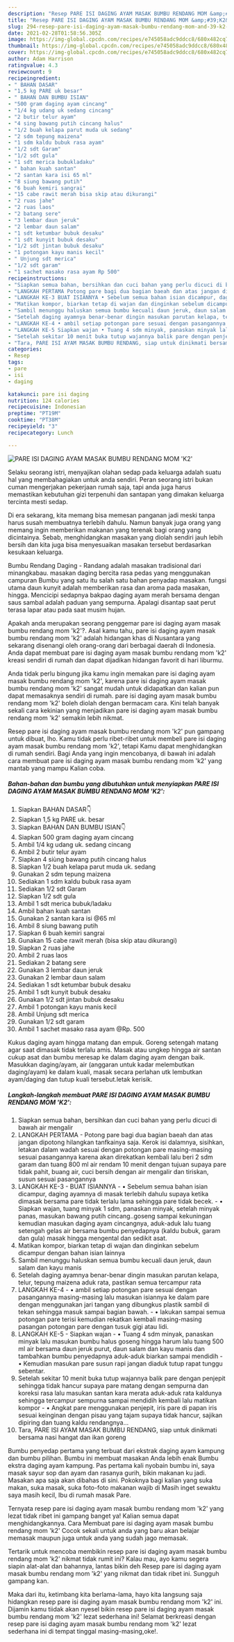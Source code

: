 ```yaml
---
description: "Resep PARE ISI DAGING AYAM MASAK BUMBU RENDANG MOM &amp;#39;K2&amp;#39; yang lezat Untuk Jualan"
title: "Resep PARE ISI DAGING AYAM MASAK BUMBU RENDANG MOM &amp;#39;K2&amp;#39; yang lezat Untuk Jualan"
slug: 294-resep-pare-isi-daging-ayam-masak-bumbu-rendang-mom-and-39-k2-and-39-yang-lezat-untuk-jualan
date: 2021-02-28T01:58:56.305Z
image: https://img-global.cpcdn.com/recipes/e745058adc9ddcc8/680x482cq70/pare-isi-daging-ayam-masak-bumbu-rendang-mom-k2-foto-resep-utama.jpg
thumbnail: https://img-global.cpcdn.com/recipes/e745058adc9ddcc8/680x482cq70/pare-isi-daging-ayam-masak-bumbu-rendang-mom-k2-foto-resep-utama.jpg
cover: https://img-global.cpcdn.com/recipes/e745058adc9ddcc8/680x482cq70/pare-isi-daging-ayam-masak-bumbu-rendang-mom-k2-foto-resep-utama.jpg
author: Adam Harrison
ratingvalue: 4.3
reviewcount: 9
recipeingredient:
- " BAHAN DASAR"
- "1,5 kg PARE uk besar"
- " BAHAN DAN BUMBU ISIAN"
- "500 gram daging ayam cincang"
- "1/4 kg udang uk sedang cincang"
- "2 butir telur ayam"
- "4 sing bawang putih cincang halus"
- "1/2 buah kelapa parut muda uk sedang"
- "2 sdm tepung maizena"
- "1 sdm kaldu bubuk rasa ayam"
- "1/2 sdt Garam"
- "1/2 sdt gula"
- "1 sdt merica bubukladaku"
- " bahan kuah santan"
- "2 santan kara isi 65 ml"
- "8 siung bawang putih"
- "6 buah kemiri sangrai"
- "15 cabe rawit merah bisa skip atau dikurangi"
- "2 ruas jahe"
- "2 ruas laos"
- "2 batang sere"
- "3 lembar daun jeruk"
- "2 lembar daun salam"
- "1 sdt ketumbar bubuk desaku"
- "1 sdt kunyit bubuk desaku"
- "1/2 sdt jintan bubuk desaku"
- "1 potongan kayu manis kecil"
- " Unjung sdt merica"
- "1/2 sdt garam"
- "1 sachet masako rasa ayam Rp 500"
recipeinstructions:
- "Siapkan semua bahan, bersihkan dan cuci bahan yang perlu dicuci di bawah air mengalir"
- "LANGKAH PERTAMA Potong pare bagi dua bagian baeah dan atas jangan dipotong hilangkan tanfkainya saja. Kerok isi dalamnya, sisihkan, letakan dalam wadah sesuai dengan potongan pare masing-masing sesuai pasangannya karena akan direkatkan kembali lalu beri 2 sdm garam dan tuang 800 ml air rendam 10 menit dengan tujuan supaya pare tidak pahit, buang air, cuci bersih dengan air mengalir dan tiriskan, susun sesuai pasangannya"
- "LANGKAH KE-3 BUAT ISIANNYA • Sebelum semua bahan isian dicampur, daging ayamnya di masak terlebih dahulu supaya ketika dimasak bersama pare tidak terlalu lama sehingga pare tidak becek. • Siapkan wajan, tuang minyak 1 sdm, panaskan minyak, setelah minyak panas, masukan bawang putih cincang..goseng sampai kekuningan kemudian masukan daging ayam cincangnya, aduk-aduk lalu tuang setengah gelas air bersama bumbu penyedapnya (kaldu bubuk, garam dan gula) masak hingga mengental dan sedikit asat."
- "Matikan kompor, biarkan tetap di wajan dan dinginkan sebelum dicampur dengan bahan isian lainnya"
- "Sambil menunggu haluskan semua bumbu kecuali daun jeruk, daun salam dan kayu manis"
- "Setelah daging ayamnya benar-benar dingin masukan parutan kelapa, telur, tepung maizena aduk rata, pastikan semua tercampur rata"
- "LANGKAH KE-4 • ambil setiap potongan pare sesuai dengan pasangannya masing-masing lalu masukan isiannya ke dalam pare dengan menggunakan jari tangan yang dibungkus plastik sambil di tekan sehingga masuk sampai bagian bawah. • lakukan sampai semua potongan pare terisi kemudian rekatkan kembali masing-masing pasangan potongan pare dengan tusuk gigi atau lidi."
- "LANGKAH KE-5 Siapkan wajan • Tuang 4 sdm minyak, panaskan minyak lalu masukan bumbu halus goseng hingga harum lalu tuang 500 ml air bersama daun jeruk purut, daun salam dan kayu manis dan tambahkan bumbu penyedapnya aduk-aduk biarkan sampai mendidih • Kemudian masukan pare susun rapi jangan diaduk tutup rapat tunggu sebentar."
- "Setelah sekitar 10 menit buka tutup wajannya balik pare dengan penjepit sehingga tidak hancur supaya pare matang dengan sempurna dan koreksi rasa lalu masukan santan kara merata aduk-aduk rata kaldunya sehingga tercampur sempurna sampai mendidih kembali lalu matikan kompor • Angkat pare menggunakan penjepit, iris pare di papan iris sesuai keinginan dengan pisau yang tajam supaya tidak hancur, sajikan dipiring dan tuang kaldu rendangnya..."
- "Tara, PARE ISI AYAM MASAK BUMBU RENDANG, siap untuk dinikmati bersama nasi hangat dan ikan goreng"
categories:
- Resep
tags:
- pare
- isi
- daging

katakunci: pare isi daging 
nutrition: 124 calories
recipecuisine: Indonesian
preptime: "PT19M"
cooktime: "PT38M"
recipeyield: "3"
recipecategory: Lunch

---
```



![PARE ISI DAGING AYAM MASAK BUMBU RENDANG MOM &#39;K2&#39;](https://img-global.cpcdn.com/recipes/e745058adc9ddcc8/680x482cq70/pare-isi-daging-ayam-masak-bumbu-rendang-mom-k2-foto-resep-utama.jpg)

Selaku seorang istri, menyajikan olahan sedap pada keluarga adalah suatu hal yang membahagiakan untuk anda sendiri. Peran seorang istri bukan cuman mengerjakan pekerjaan rumah saja, tapi anda juga harus memastikan kebutuhan gizi terpenuhi dan santapan yang dimakan keluarga tercinta mesti sedap.

Di era  sekarang, kita memang bisa memesan panganan jadi meski tanpa harus susah membuatnya terlebih dahulu. Namun banyak juga orang yang memang ingin memberikan makanan yang terenak bagi orang yang dicintainya. Sebab, menghidangkan masakan yang diolah sendiri jauh lebih bersih dan kita juga bisa menyesuaikan masakan tersebut berdasarkan kesukaan keluarga. 

Bumbu Rendang Daging - Randang adalah masakan tradisional dari minangkabau. masakan daging bercita rasa pedas yang menggunakan campuran Bumbu yang satu itu salah satu bahan penyadap masakan. fungsi utama daun kunyit adalah memberikan rasa dan aroma pada masakan, hingga. Mencicipi sedapnya bakpao daging ayam merah bersama dengan saus sambal adalah paduan yang sempurna. Apalagi disantap saat perut terasa lapar atau pada saat musim hujan.

Apakah anda merupakan seorang penggemar pare isi daging ayam masak bumbu rendang mom &#39;k2&#39;?. Asal kamu tahu, pare isi daging ayam masak bumbu rendang mom &#39;k2&#39; adalah hidangan khas di Nusantara yang sekarang disenangi oleh orang-orang dari berbagai daerah di Indonesia. Anda dapat membuat pare isi daging ayam masak bumbu rendang mom &#39;k2&#39; kreasi sendiri di rumah dan dapat dijadikan hidangan favorit di hari liburmu.

Anda tidak perlu bingung jika kamu ingin memakan pare isi daging ayam masak bumbu rendang mom &#39;k2&#39;, karena pare isi daging ayam masak bumbu rendang mom &#39;k2&#39; sangat mudah untuk didapatkan dan kalian pun dapat memasaknya sendiri di rumah. pare isi daging ayam masak bumbu rendang mom &#39;k2&#39; boleh diolah dengan bermacam cara. Kini telah banyak sekali cara kekinian yang menjadikan pare isi daging ayam masak bumbu rendang mom &#39;k2&#39; semakin lebih nikmat.

Resep pare isi daging ayam masak bumbu rendang mom &#39;k2&#39; pun gampang untuk dibuat, lho. Kamu tidak perlu ribet-ribet untuk membeli pare isi daging ayam masak bumbu rendang mom &#39;k2&#39;, tetapi Kamu dapat menghidangkan di rumah sendiri. Bagi Anda yang ingin mencobanya, di bawah ini adalah cara membuat pare isi daging ayam masak bumbu rendang mom &#39;k2&#39; yang mantab yang mampu Kalian coba.

<!--inarticleads1-->

##### Bahan-bahan dan bumbu yang dibutuhkan untuk menyiapkan PARE ISI DAGING AYAM MASAK BUMBU RENDANG MOM &#39;K2&#39;:

1. Siapkan  BAHAN DASAR👇
1. Siapkan 1,5 kg PARE uk. besar
1. Siapkan  BAHAN DAN BUMBU ISIAN👇
1. Siapkan 500 gram daging ayam cincang
1. Ambil 1/4 kg udang uk. sedang cincang
1. Ambil 2 butir telur ayam
1. Siapkan 4 siùng bawang putih cincang halus
1. Siapkan 1/2 buah kelapa parut muda uk. sedang
1. Gunakan 2 sdm tepung maizena
1. Sediakan 1 sdm kaldu bubuk rasa ayam
1. Sediakan 1/2 sdt Garam
1. Siapkan 1/2 sdt gula
1. Ambil 1 sdt merica bubuk/ladaku
1. Ambil  bahan kuah santan
1. Gunakan 2 santan kara isi @65 ml
1. Ambil 8 siung bawang putih
1. Siapkan 6 buah kemiri sangrai
1. Gunakan 15 cabe rawit merah (bisa skip atau dikurangi)
1. Siapkan 2 ruas jahe
1. Ambil 2 ruas laos
1. Sediakan 2 batang sere
1. Gunakan 3 lembar daun jeruk
1. Gunakan 2 lembar daun salam
1. Sediakan 1 sdt ketumbar bubuk desaku
1. Ambil 1 sdt kunyit bubuk desaku
1. Gunakan 1/2 sdt jintan bubuk desaku
1. Ambil 1 potongan kayu manis kecil
1. Ambil  Unjung sdt merica
1. Gunakan 1/2 sdt garam
1. Ambil 1 sachet masako rasa ayam @Rp. 500


Kukus daging ayam hingga matang dan empuk. Goreng setengah matang agar saat dimasak tidak terlalu amis. Masak atau ungkep hingga air santan cukup asat dan bumbu meresap ke dalam daging ayam dengan baik. Masukkan daging/ayam, air (anggaran untuk kadar melembutkan daging/ayam) ke dalam kuali, masak secara perlahan utk lembutkan ayam/daging dan tutup kuali tersebut.letak kerisik. 

<!--inarticleads2-->

##### Langkah-langkah membuat PARE ISI DAGING AYAM MASAK BUMBU RENDANG MOM &#39;K2&#39;:

1. Siapkan semua bahan, bersihkan dan cuci bahan yang perlu dicuci di bawah air mengalir
1. LANGKAH PERTAMA - Potong pare bagi dua bagian baeah dan atas jangan dipotong hilangkan tanfkainya saja. Kerok isi dalamnya, sisihkan, letakan dalam wadah sesuai dengan potongan pare masing-masing sesuai pasangannya karena akan direkatkan kembali lalu beri 2 sdm garam dan tuang 800 ml air rendam 10 menit dengan tujuan supaya pare tidak pahit, buang air, cuci bersih dengan air mengalir dan tiriskan, susun sesuai pasangannya
1. LANGKAH KE-3 - BUAT ISIANNYA - • Sebelum semua bahan isian dicampur, daging ayamnya di masak terlebih dahulu supaya ketika dimasak bersama pare tidak terlalu lama sehingga pare tidak becek. - • Siapkan wajan, tuang minyak 1 sdm, panaskan minyak, setelah minyak panas, masukan bawang putih cincang..goseng sampai kekuningan kemudian masukan daging ayam cincangnya, aduk-aduk lalu tuang setengah gelas air bersama bumbu penyedapnya (kaldu bubuk, garam dan gula) masak hingga mengental dan sedikit asat.
1. Matikan kompor, biarkan tetap di wajan dan dinginkan sebelum dicampur dengan bahan isian lainnya
1. Sambil menunggu haluskan semua bumbu kecuali daun jeruk, daun salam dan kayu manis
1. Setelah daging ayamnya benar-benar dingin masukan parutan kelapa, telur, tepung maizena aduk rata, pastikan semua tercampur rata
1. LANGKAH KE-4 - • ambil setiap potongan pare sesuai dengan pasangannya masing-masing lalu masukan isiannya ke dalam pare dengan menggunakan jari tangan yang dibungkus plastik sambil di tekan sehingga masuk sampai bagian bawah. - • lakukan sampai semua potongan pare terisi kemudian rekatkan kembali masing-masing pasangan potongan pare dengan tusuk gigi atau lidi.
1. LANGKAH KE-5 - Siapkan wajan - • Tuang 4 sdm minyak, panaskan minyak lalu masukan bumbu halus goseng hingga harum lalu tuang 500 ml air bersama daun jeruk purut, daun salam dan kayu manis dan tambahkan bumbu penyedapnya aduk-aduk biarkan sampai mendidih - • Kemudian masukan pare susun rapi jangan diaduk tutup rapat tunggu sebentar.
1. Setelah sekitar 10 menit buka tutup wajannya balik pare dengan penjepit sehingga tidak hancur supaya pare matang dengan sempurna dan koreksi rasa lalu masukan santan kara merata aduk-aduk rata kaldunya sehingga tercampur sempurna sampai mendidih kembali lalu matikan kompor - • Angkat pare menggunakan penjepit, iris pare di papan iris sesuai keinginan dengan pisau yang tajam supaya tidak hancur, sajikan dipiring dan tuang kaldu rendangnya...
1. Tara, PARE ISI AYAM MASAK BUMBU RENDANG, siap untuk dinikmati bersama nasi hangat dan ikan goreng


Bumbu penyedap pertama yang terbuat dari ekstrak daging ayam kampung dan bumbu pilihan. Bumbu ini membuat masakan Anda lebih enak Bumbu ekstra daging ayam kampung. Pas pertama kali nyobain bumbu ini, saya masak sayur sop dan ayam dan rasanya gurih, bikin makanan ku jadi. Masakan apa saja akan dibahas di sini. Pokoknya bagi kalian yang suka makan, suka masak, suka foto-foto makanan wajib di Masih inget sewaktu saya masih kecil, Ibu di rumah masak Pare. 

Ternyata resep pare isi daging ayam masak bumbu rendang mom &#39;k2&#39; yang lezat tidak ribet ini gampang banget ya! Kalian semua dapat menghidangkannya. Cara Membuat pare isi daging ayam masak bumbu rendang mom &#39;k2&#39; Cocok sekali untuk anda yang baru akan belajar memasak maupun juga untuk anda yang sudah jago memasak.

Tertarik untuk mencoba membikin resep pare isi daging ayam masak bumbu rendang mom &#39;k2&#39; nikmat tidak rumit ini? Kalau mau, ayo kamu segera siapin alat-alat dan bahannya, lantas bikin deh Resep pare isi daging ayam masak bumbu rendang mom &#39;k2&#39; yang nikmat dan tidak ribet ini. Sungguh gampang kan. 

Maka dari itu, ketimbang kita berlama-lama, hayo kita langsung saja hidangkan resep pare isi daging ayam masak bumbu rendang mom &#39;k2&#39; ini. Dijamin kamu tiidak akan nyesel bikin resep pare isi daging ayam masak bumbu rendang mom &#39;k2&#39; lezat sederhana ini! Selamat berkreasi dengan resep pare isi daging ayam masak bumbu rendang mom &#39;k2&#39; lezat sederhana ini di tempat tinggal masing-masing,oke!.

